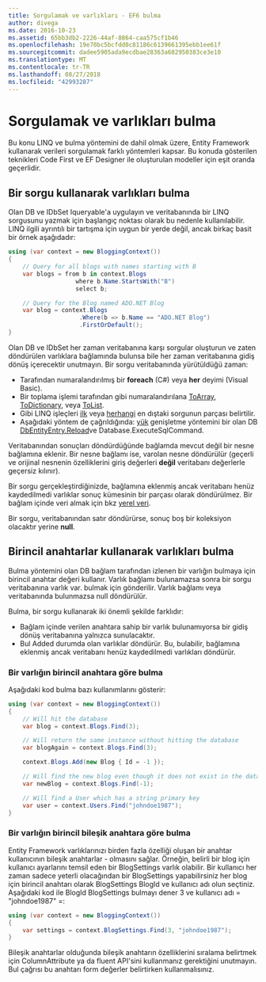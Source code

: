 ```yaml
---
title: Sorgulamak ve varlıkları - EF6 bulma
author: divega
ms.date: 2016-10-23
ms.assetid: 65bb3db2-2226-44af-8864-caa575cf1b46
ms.openlocfilehash: 19e70bc5bcfdd0c81186c6139661395ebb1ee61f
ms.sourcegitcommit: dadee5905ada9ecdbae28363a682950383ce3e10
ms.translationtype: MT
ms.contentlocale: tr-TR
ms.lasthandoff: 08/27/2018
ms.locfileid: "42993287"
---
```

# <a name="querying-and-finding-entities"></a>Sorgulamak ve varlıkları bulma
Bu konu LINQ ve bulma yöntemini de dahil olmak üzere, Entity Framework kullanarak verileri sorgulamak farklı yöntemleri kapsar. Bu konuda gösterilen teknikleri Code First ve EF Designer ile oluşturulan modeller için eşit oranda geçerlidir.  

## <a name="finding-entities-using-a-query"></a>Bir sorgu kullanarak varlıkları bulma  

Olan DB ve IDbSet Iqueryable'a uygulayın ve veritabanında bir LINQ sorgusunu yazmak için başlangıç noktası olarak bu nedenle kullanılabilir. LINQ ilgili ayrıntılı bir tartışma için uygun bir yerde değil, ancak birkaç basit bir örnek aşağıdadır:  

``` csharp
using (var context = new BloggingContext())
{
    // Query for all blogs with names starting with B
    var blogs = from b in context.Blogs
                   where b.Name.StartsWith("B")
                   select b;

    // Query for the Blog named ADO.NET Blog
    var blog = context.Blogs
                    .Where(b => b.Name == "ADO.NET Blog")
                    .FirstOrDefault();
}
```  

Olan DB ve IDbSet her zaman veritabanına karşı sorgular oluşturun ve zaten döndürülen varlıklara bağlamında bulunsa bile her zaman veritabanına gidiş dönüş içerecektir unutmayın. Bir sorgu veritabanında yürütüldüğü zaman:  

- Tarafından numaralandırılmış bir **foreach** (C#) veya **her** deyimi (Visual Basic).  
- Bir toplama işlemi tarafından gibi numaralandırılana [ToArray](https://msdn.microsoft.com/library/bb298736), [ToDictionary](https://msdn.microsoft.com/library/system.linq.enumerable.todictionary), veya [ToList](https://msdn.microsoft.com/library/bb342261).  
- Gibi LINQ işleçleri [ilk](https://msdn.microsoft.com/library/bb291976) veya [herhangi](https://msdn.microsoft.com/library/bb337697) en dıştaki sorgunun parçası belirtilir.  
- Aşağıdaki yöntem de çağrıldığında: [yük](https://msdn.microsoft.com/library/system.data.entity.dbextensions.load) genişletme yöntemini bir olan DB [DbEntityEntry.Reload](https://msdn.microsoft.com/library/system.data.entity.infrastructure.dbentityentry.reload.aspx)ve Database.ExecuteSqlCommand.  

Veritabanından sonuçları döndürdüğünde bağlamda mevcut değil bir nesne bağlamına eklenir. Bir nesne bağlamı ise, varolan nesne döndürülür (geçerli ve orijinal nesnenin özelliklerini giriş değerleri **değil** veritabanı değerlerle geçersiz kılınır).  

Bir sorgu gerçekleştirdiğinizde, bağlamına eklenmiş ancak veritabanı henüz kaydedilmedi varlıklar sonuç kümesinin bir parçası olarak döndürülmez. Bir bağlam içinde veri almak için bkz [yerel veri](~/ef6/querying/local-data.md).  

Bir sorgu, veritabanından satır döndürürse, sonuç boş bir koleksiyon olacaktır yerine **null**.  

## <a name="finding-entities-using-primary-keys"></a>Birincil anahtarlar kullanarak varlıkları bulma  

Bulma yöntemini olan DB bağlam tarafından izlenen bir varlığın bulmaya için birincil anahtar değeri kullanır. Varlık bağlamı bulunamazsa sonra bir sorgu veritabanına varlık var. bulmak için gönderilir. Varlık bağlamı veya veritabanında bulunmazsa null döndürülür.  

Bulma, bir sorgu kullanarak iki önemli şekilde farklıdır:  

- Bağlam içinde verilen anahtara sahip bir varlık bulunamıyorsa bir gidiş dönüş veritabanına yalnızca sunulacaktır.  
- Bul Added durumda olan varlıklar döndürür. Bu, bulabilir, bağlamına eklenmiş ancak veritabanı henüz kaydedilmedi varlıkları döndürür.  
### <a name="finding-an-entity-by-primary-key"></a>Bir varlığın birincil anahtara göre bulma  

Aşağıdaki kod bulma bazı kullanımlarını gösterir:  

``` csharp
using (var context = new BloggingContext())
{
    // Will hit the database
    var blog = context.Blogs.Find(3);

    // Will return the same instance without hitting the database
    var blogAgain = context.Blogs.Find(3);

    context.Blogs.Add(new Blog { Id = -1 });

    // Will find the new blog even though it does not exist in the database
    var newBlog = context.Blogs.Find(-1);

    // Will find a User which has a string primary key
    var user = context.Users.Find("johndoe1987");
}
```  

### <a name="finding-an-entity-by-composite-primary-key"></a>Bir varlığın birincil bileşik anahtara göre bulma  

Entity Framework varlıklarınızı birden fazla özelliği oluşan bir anahtar kullanıcının bileşik anahtarlar - olmasını sağlar. Örneğin, belirli bir blog için kullanıcı ayarlarını temsil eden bir BlogSettings varlık olabilir. Bir kullanıcı her zaman sadece yeterli olacağından bir BlogSettings yapabilirsiniz her blog için birincil anahtarı olarak BlogSettings BlogId ve kullanıcı adı olun seçtiniz. Aşağıdaki kod ile BlogId BlogSettings bulmayı dener 3 ve kullanıcı adı = "johndoe1987" =:  

``` csharp  
using (var context = new BloggingContext())
{
    var settings = context.BlogSettings.Find(3, "johndoe1987");
}
```  

Bileşik anahtarlar olduğunda bileşik anahtarın özelliklerini sıralama belirtmek için ColumnAttribute ya da fluent API'sini kullanmanız gerektiğini unutmayın. Bul çağrısı bu anahtarı form değerler belirtirken kullanmalısınız.  
